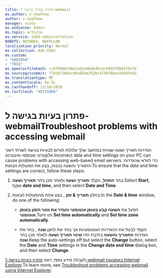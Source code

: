 ```yaml
---
title: פתרון בעיות בגישה ל-webmail
ms.author: v-jmathew
author: v-jmathew
manager: scotv
ms.audience: Admin
ms.topic: article
ms.service: o365-administration
ROBOTS: NOINDEX, NOFOLLOW
localization_priority: Normal
ms.collection: Adm_O365
ms.custom:
- "9003958"
- "7014"
ms.openlocfilehash: cc6fd9d874bb1a02a98d6d6c4c9991f0b02f91fb
ms.sourcegitcommit: 77d16f186ac95e85be2528c4756f0dac9368fe92
ms.translationtype: MT
ms.contentlocale: he-IL
ms.lasthandoff: 12/18/2020
ms.locfileid: "49721966"
---
```

# <a name="troubleshoot-problems-with-accessing-webmail"></a><span data-ttu-id="b7b85-102">פתרון בעיות בגישה ל-webmail</span><span class="sxs-lookup"><span data-stu-id="b7b85-102">Troubleshoot problems with accessing webmail</span></span>

<span data-ttu-id="b7b85-103">הגדרות תאריך ושעה שגויות במחשב שלך עלולות לגרום לבעיות בגישה לשרתי דואר אלקטרוני מבוססי-אינטרנט.</span><span class="sxs-lookup"><span data-stu-id="b7b85-103">Incorrect date and time settings on your PC can cause problems with accessing web-based email servers.</span></span> <span data-ttu-id="b7b85-104">כדי לוודא שהגדרות התאריך והשעה נכונות, בצע את הפעולות הבאות:</span><span class="sxs-lookup"><span data-stu-id="b7b85-104">To ensure that the date and time settings are correct, follow these steps:</span></span>

1. <span data-ttu-id="b7b85-105">בחר **התחל**, הקלד **תאריך ושעה** ולאחר מכן בחר **תאריך ושעה**.</span><span class="sxs-lookup"><span data-stu-id="b7b85-105">Select **Start**, type **date and time**, and then select **Date and Time**.</span></span>
2. <span data-ttu-id="b7b85-106">בחלון **תאריך & זמן** , בצע אחת מהפעולות הבאות:</span><span class="sxs-lookup"><span data-stu-id="b7b85-106">In the **Date & time** window, do one of the following:</span></span>

    - <span data-ttu-id="b7b85-107">הפעל את **השעה קבע באופן אוטומטי** **והגדר את אזור הזמן באופן אוטומטי**.</span><span class="sxs-lookup"><span data-stu-id="b7b85-107">Turn on **Set time automatically** and **Set time zone automatically**.</span></span>

    - <span data-ttu-id="b7b85-108">הקפד לבטל את ההגדרות האוטומטיות אך בחר את לחצן **שנה** , בחר את הגדרות **התאריך** **והשעה** בתיבת הדו **שינוי תאריך ושעה** ולאחר מכן בחר **שנה**.</span><span class="sxs-lookup"><span data-stu-id="b7b85-108">Keep the auto-settings off but select the **Change** button, select the **Date** and **Time** settings in the **Change date and time** dialog box, and then select **Change**.</span></span>

<span data-ttu-id="b7b85-109">לקבלת מידע נוסף, ראה [פתרון בעיות בגישה ל-webmail באמצעות Internet Explorer](https://go.microsoft.com/fwlink/?linkid=2139414).</span><span class="sxs-lookup"><span data-stu-id="b7b85-109">To learn more, see [Troubleshoot problems accessing webmail using Internet Explorer](https://go.microsoft.com/fwlink/?linkid=2139414).</span></span>

